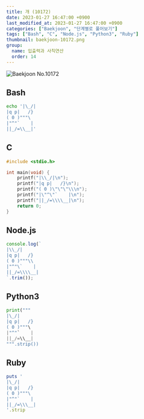 ```yaml
---
title: 개 (10172)
date: 2023-01-27 16:47:00 +0900
last_modified_at: 2023-01-27 16:47:00 +0900
categories: ["Baekjoon", "단계별로 풀어보기"]
tags: ["Bash", "C", "Node.js", "Python3", "Ruby"]
thumbnail: baekjoon-10172.png
group:
  name: 입출력과 사칙연산
  order: 14
---
```


![Baekjoon No.10172](baekjoon-10172.png)

## Bash
```bash
echo '|\_/|
|q p|   /}
( 0 )"""\
|"^"`    |
||_/=\\__|'
```

## C
```c
#include <stdio.h>

int main(void) {
	printf("|\\_/|\n");
	printf("|q p|   /}\n");
	printf("( 0 )\"\"\"\\\n");
	printf("|\"^\"`    |\n");
	printf("||_/=\\\\__|\n");
	return 0;
}
```

## Node.js
```javascript
console.log(`
|\\_/|
|q p|   /}
( 0 )"""\\
|"^"\`    |
||_/=\\\\__|
`.trim());
```

## Python3
```python
print("""
|\_/|
|q p|   /}
( 0 )"""\
|"^"`    |
||_/=\\__|
""".strip())
```

## Ruby
```ruby
puts '
|\_/|
|q p|   /}
( 0 )"""\
|"^"`    |
||_/=\\\__|
'.strip
```
